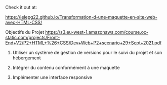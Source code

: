 Check it out at:

 https://lelepg22.github.io/Transformation-d-une-maquette-en-site-web-avec-HTML-CSS/


Objectifs du Projet
https://s3.eu-west-1.amazonaws.com/course.oc-static.com/projects/Front-End+V2/P2+HTML+%26+CSS/Dev+Web+P2+scenario+29+Sept+2021.pdf

1. Utiliser un système de gestion de versions pour le suivi du projet et son hébergement

2. Intégrer du contenu conformément à une maquette

3. Implémenter une interface responsive
